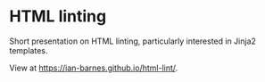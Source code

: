 # HTML linting

Short presentation on HTML linting, particularly interested in Jinja2 templates.

View at <https://ian-barnes.github.io/html-lint/>.
